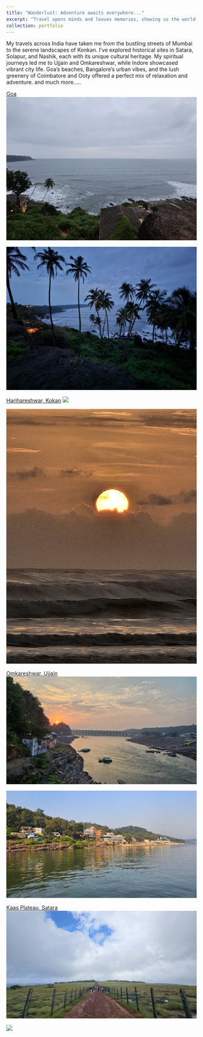 ```yaml
---
title: "Wanderlust: Adventure awaits everywhere..."
excerpt: "Travel opens minds and leaves memories, showing us the world’s endless stories. <br/><img src='/images/travel/Omkareshawar2.jpg'>"
collection: portfolio
---
```


My travels across India have taken me from the bustling streets of Mumbai to the serene landscapes of Konkan. I’ve explored historical sites in Satara, Solapur, and Nashik, each with its unique cultural heritage. My spiritual journeys led me to Ujjain and Omkareshwar, while Indore showcased vibrant city life. Goa’s beaches, Bangalore’s urban vibes, and the lush greenery of Coimbatore and Ooty offered a perfect mix of relaxation and adventure. and much more.....



[Goa](https://en.wikipedia.org/wiki/Goa)
<img src='/images/travel/Goa 1.jpg'>

<img src='/images/travel/Goa 2.jpg'>


[Harihareshwar, Kokan](https://www.kokansearch.com/tourist_place/Temple/Raigad/harihareshwar-temple-shrivardhan-102)
<img src='/images/travel/Kokan 1.jpg'>

<img src='/images/travel/Kokan 2.jpg'>


[Omkareshwar, Ujjain](https://en.wikipedia.org/wiki/Omkareshwar_Temple)
<img src='/images/travel/Omkareshawar1.jpg'>

<img src='/images/travel/Omkareshawar2.jpg'>


[Kaas Plateau, Satara](https://www.kas.ind.in/)
<img src='/images/travel/Kaas 1.jpg'>

<img src='/images/travel/Kaas 2.jpg'>
